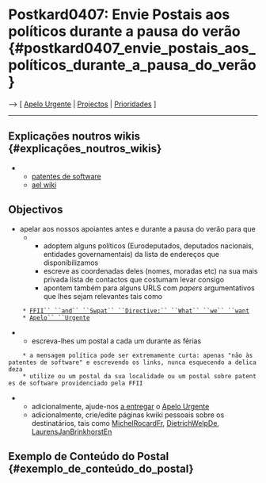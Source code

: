 # Postkard0407: Envie Postais aos políticos durante a pausa do verão {#postkard0407_envie_postais_aos_políticos_durante_a_pausa_do_verão}

\--\> \[ [ Apelo Urgente](LtrCons0406En "wikilink") \| [
Projectos](FfiiprojEn "wikilink") \| [
Prioridades](FfiiprojPriorEn "wikilink") \]

------------------------------------------------------------------------

## Explicações noutros wikis {#explicações_noutros_wikis}

-   -   [patentes de
        software](http://brevets-logiciels.info/wiki/wakka.php?wiki=CartesPostales "wikilink")
    -   [ael
        wiki](http://wiki.ael.be/index.php/SWPATPostcard "wikilink")

## Objectivos

-   apelar aos nossos apoiantes antes e durante a pausa do verão para
    que
    -   -   adoptem alguns políticos (Eurodeputados, deputados
            nacionais, entidades governamentais) da lista de endereços
            que disponibilizamos
        -   escreve as coordenadas deles (nomes, moradas etc) na sua
            mais privada lista de contactos que costumam levar consigo
        -   apontem também para alguns URLS com *papers* argumentativos
            que lhes sejam relevantes tais como

`    * `[`FFII`` ``and`` ``Swpat`` ``Directive:`` ``What`` ``we`` ``want`](http://swpat.ffii.org/analysis/needs/ "wikilink")\
`    * `[`Apelo`` ``Urgente`](http://swpat.ffii.org/letters/cons0406/index.pt.html "wikilink")

-   -   escreva-lhes um postal a cada um durante as férias

`    * a mensagem política pode ser extremamente curta: apenas "não às patentes de software" e escrevendo os links, nunca esquecendo a delicadeza`\
`    * utilize ou um postal da sua localidade ou um postal sobre patentes de software providenciado pela FFII`

-   -   adicionalmente, ajude-nos [ a
        entregar](LtrConsRecv0406En "wikilink") o [Apelo
        Urgente](http://swpat.ffii.org/letters/cons0406/index.pt.html "wikilink")
    -   adicionalmente, crie/edite páginas kwiki pessoais sobre os
        destinatários, tais como
        [MichelRocardFr](MichelRocardFr "wikilink"),
        [DietrichWelpDe](DietrichWelpDe "wikilink"),
        [LaurensJanBrinkhorstEn](LaurensJanBrinkhorstEn "wikilink")

## Exemplo de Conteúdo do Postal {#exemplo_de_conteúdo_do_postal}
